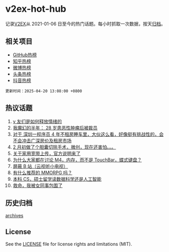 # v2ex-hot-hub

 记录[V2EX](https://www.v2ex.com/)从 2021-01-06 日至今的热门话题。每小时抓取一次数据，按天[归档](archives)。
 
 ## 相关项目

- [GitHub热榜](https://github.com/it985/github-hot-hub)
- [知乎热榜](https://github.com/it985/zhihu-hot-hub)
- [微博热榜](https://github.com/it985/weibo-hot-hub)
- [头条热榜](https://github.com/it985/toutiao-hot-hub)
- [抖音热榜](https://github.com/it985/douyin-hot-hub)


 `更新时间：2025-04-20 13:08:00 +0800`

## 热议话题

1. [v 友们是如何释放情绪的](https://www.v2ex.com/t/1126690)
1. [我魔幻的半年： 28 岁患恶性肿瘤后被裁员](https://www.v2ex.com/t/1126754)
1. [对于 深圳一程序员 4 年不租房睡车里，大伙这么看，好像挺有挑战性的，会不会冲击广深房价及租房市场](https://www.v2ex.com/t/1126671)
1. [2 月初做了个胆囊切除手术，微创，现在还害怕。。。](https://www.v2ex.com/t/1126646)
1. [关于家用宽带上传，官方说明来了](https://www.v2ex.com/t/1126680)
1. [为什么大家都在讨论 M4，内存，而不是 TouchBar，蝶式键盘？](https://www.v2ex.com/t/1126745)
1. [屏蔽 B 站（云视听小电视）](https://www.v2ex.com/t/1126677)
1. [有什么推荐的 MMORPG 吗？](https://www.v2ex.com/t/1126673)
1. [本科 CS，硕士留学读数据科学还是人工智能](https://www.v2ex.com/t/1126672)
1. [救命，我被女同事包围了](https://www.v2ex.com/t/1126771)

## 历史归档

[archives](archives)

## License

See the [LICENSE](LICENSE) file for license rights and limitations (MIT).
